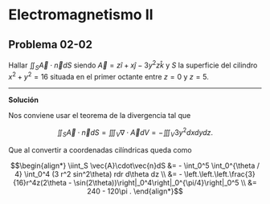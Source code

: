 # Electromagnetismo II
## Problema 02-02

Hallar $`\iint_S \vec{A}\cdot\vec{n}dS`$ siendo
$`\vec{A} = z\hat{i} + x\hat{j} - 3y^2z\hat{k}`$ y $`S`$ la superficie del cilindro
$`x^2 + y^2 = 16`$ situada en el primer octante entre $`z = 0`$ y $`z = 5`$.

---

**Solución**

Nos conviene usar el teorema de la divergencia tal que

```math
\iint_S \vec{A}\cdot\vec{n}dS
= \iiint_V \nabla\cdot\vec{A}dV
= -\iiint_V 3y^2 dxdydz.
```

Que al convertir a coordenadas cilíndricas queda como

```math
\begin{align*}
\iint_S \vec{A}\cdot\vec{n}dS
&= - \int_0^5 \int_0^{\theta / 4} \int_0^4 (3 r^2 sin^2\theta) rdr d\theta dz \\
&= - \left.\left.\left.\frac{3}{16}r^4z(2\theta - \sin(2\theta))\right|_0^4\right|_0^{\pi/4}\right|_0^5 \\
&= 240 - 120\pi .
\end{align*}
```
